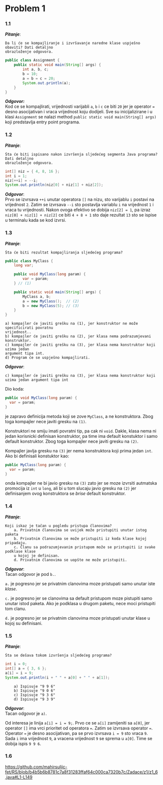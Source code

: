 # Problem 1

### 1.1
***Pitanje***:
```
Da li će se kompajliranje i izvršavanje naredne klase uspješno obaviti? Dati detaljno
obrazloženje odgovora.
```
``` java
public class Assignment {
    public static void main(String[] args) {
        int a, b, c;
        b = 10;
        a = b = c = 20;
        System.out.println(a);
    }
}
```

***Odgovor:*** \
Kod ce se kompajlirati, vrijednosti varijabli `a`, `b` i `c` ce biti `20` jer je operator `=` desno asocijativan i vraca vrijednost koju dodijeli.
Sve su inicijalizirane i u klasi `Assignment` se nalazi method `public static void main(String[] args)` koji predstavlja entry point programa.


### 1.2
***Pitanje***:
```
Šta će biti ispisano nakon izvršenja sljedećeg segmenta Java programa? Dati detaljno
obrazloženje odgovora.
```
``` java
int[] niz = { 4, 8, 16 };
int i = 1;
niz[++i] = --i;
System.out.println(niz[0] + niz[1] + niz[2]);
```

***Odgovor***: \
Prvo se izvrsava `++i` unutar operatora `[]` na nizu, sto varijablu `i` postavi na vrijednost `2`.
Zatim se izvrsava `--i` sto postavlja variablu `i` na vrijednost `1` i vraca tu vrijednosti.
Nakon ovoga efektivo se dobija `niz[2] = 1`, pa izraz `niz[0] + niz[1] + niz[2]` ce biti `4 + 8 + 1` sto daje rezultat `13` sto se ispise u terminalu kada se kod izvrsi.


### 1.3
***Pitanje***:
```
Šta će biti rezultat kompajliranja sljedećeg programa?
```
``` java
public class MyClass {
    long var;

    public void MyClass(long param) {
        var = param; 
    } // (1)

    public static void main(String[] args) {
        MyClass a, b;
        a = new MyClass();  // (2)
        b = new MyClass(5); // (3)
    }
}
```
```
a) kompajler će javiti grešku na (1), jer konstruktor ne može specificirati povratnu
vrijednost..
b) kompajler će javiti grešku na (2), jer klasa nema podrazumjevani konstruktor.
c) kompajler će javiti grešku na (3), jer klasa nema konstruktor koji uzima jedan
argument tipa int.
d) Program će se uspješno kompajlirati.
```

***Odgovor***:
```
c) kompajler će javiti grešku na (3), jer klasa nema konstruktor koji uzima jedan argument tipa int
```

Dio koda:
``` java
public void MyClass(long param) {
  var = param;
}
```
je zapravo definicija metoda koji se zove `MyClass`, a ne konstruktora.
Zbog toga kompajler nece javiti gresku na `(1)`.

Konstruktori ne smiju imati povratni tip, pa cak ni `void`.
Dakle, klasa nema ni jedan korisnicki definisan konstruktor, pa time ima default konstuktor i samo default konstruktor.
Zbog toga kompajler nece javiti gresku na `(2)`.

Kompajler javlja gresku na `(3)` jer nema konstruktora koji prima jedan `int`.
Ako bi definisali konstuktor kao:
``` java
public MyClass(long param) {
  var = param;
}
```
onda kompajler ne bi javio gresku na `(3)` zato jer se moze izvrsiti autmatska promocija iz `int` u `long`, ali bi u tom slucaju javio gresku na `(2)` jer definisanjem ovog konstruktora se *brise* default konstruktor.


### 1.4
***Pitanje***:
```
Koji iskaz je tačan u pogledu pristupa članovima?
    a. Privatnim članovima se uvijek može pristupiti unutar istog paketa
    b. Privatnim članovima se može pristupiti iz koda klase kojoj pripadaju.
    c. Članu sa podrazumjevanim pristupom može se pristupiti iz svake podklase klase
    u kojoj je definisan.
    d. Privatnim članovima se uopšte ne može pristupiti.
```

***Odgovor***: \
Tacan odgovor je pod `b.`.

`a.` je pogresno jer se privatnim clanovima moze pristupati samo unutar iste *klase*.

`c.` je pogresno jer se clanovima sa default pristupom moze pistupiti samo unutar istod paketa. Ako je podklasa u drugom paketu, nece moci pristupiti tom clanu.

`d.` je pogresno jer se privatnim clanovima moze pristupati unutar klase u kojoj su definisani.


### 1.5
***Pitanje***:
```
Šta se dešava tokom izvršenja sljedećeg programa?
```
``` java
int i = 0;
int[] a = { 3, 6 };
a[i] = i = 9;
System.out.println(i + " " + a[0] + " " + a[1]);
```
```
    a) Ispisuje "9 9 6"
    b) Ispisuje "9 0 6"
    c) Ispisuje "9 3 6"
    d) Ispisuje "9 3 9"
```

***Odgovor***: \
Tacan odgovor je `a)`.

Od interesa je linija `a[i] = i = 9;`.
Prvo ce se `a[i]` zamijeniti sa `a[0]`, 
jer operator `[]` ima vrci prioritet od operatora `=`.
Zatim se izvrsava operator `=`.
Operator `=` je desno asocijativan, pa se prvo izvrsava `i = 9` sto vraca `9`.
Sada `i` ima vrijednost `9`, a vracena vrijednost `9` se sprema u `a[0]`.
Time se dobija ispis `9 9 6`.


### 1.6
https://github.com/mahirsuljic-fet/RS/blob/b4b5b6b8781c7a8f31283ffaf64c000ca7320b7c/Zadace/z1/z1_6.java#L1-L149
